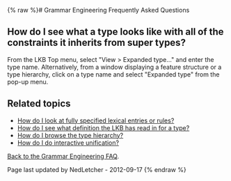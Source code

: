 {% raw %}# Grammar Engineering Frequently Asked Questions

## How do I see what a type looks like with all of the constraints it inherits from super types?

From the LKB Top menu, select "View &gt; Expanded type..." and enter the
type name. Alternatively, from a window displaying a feature structure
or a type hierarchy, click on a type name and select "Expanded type"
from the pop-up menu.

## Related topics

- [How do I look at fully specified lexical entries or
rules?](../GeFaqViewEntry)
- [How do I see what definition the LKB has read in for a
type?](../GeFaqViewType)
- [How do I browse the type hierarchy?](../GeFaqViewHierarchy)
- [How do I do interactive unification?](../GeFaqInteractiveUnify)

[Back to the Grammar Engineering FAQ](/GrammarEngineeringFaq).

Page last updated by NedLetcher - 2012-09-17
{% endraw %}